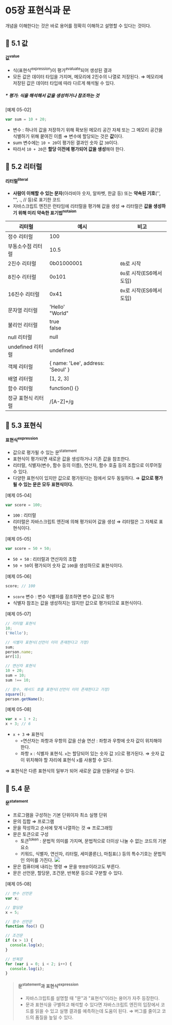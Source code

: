 # 05장 표현식과 문

개념을 이해한다는 것은 바로 용어를 정확히 이해하고 설명할 수 있다는 것이다.

## 📂 5.1 값

#### 값<sup>value</sup>

- 식(표현식<sup>expression</sup>)이 평가<sup>evaluate</sup>되어 생성된 결과
- 모든 값은 데이터 타입을 가지며, 메모리에 2진수의 나열로 저장된다.
  ⇒ 메모리에 저장된 값은 데이터 타입에 따라 다르게 해석될 수 있다.

##### \* 평가: 식을 해석해서 값을 생성하거나 참조하는 것

[예제 05-02]

```javascript
var sum = 10 + 20;
```

- 변수 : 하나의 값을 저장하기 위해 확보된 메모리 공간 자체 또는 그 메모리 공간을 식별하기 위해 뭍여진 이름
  ⇒ 변수에 할당되는 것은 **값**이다.
- sum 변수에는 `10 + 20`이 평가된 결과인 숫자 값 `30`이다.
- 따라서 `10 + 20`은 **할당 이전에 평가되어 값을 생성**해야 한다.

## 📂 5.2 리터럴

#### 리터럴<sup>literal</sup>

- **사람이 이해할 수 있는 문자**(아라비아 숫자, 알파벳, 한글 등) 또는 **약속된 기호**('', "", ., // 등)로 표기한 코드
- 자바스크립트 엔진은 런타임에 리터럴을 평가해 값을 생성
  ⇒ 리터럴은 **값을 생성하기 위해 미리 약속한 표기법<sup>notaion</sup>**

| 리터럴             | 예시                              | 비고                      |
| ------------------ | --------------------------------- | ------------------------- |
| 정수 리터럴        | 100                               |                           |
| 부동소수점 리터럴  | 10.5                              |                           |
| 2진수 리터럴       | 0b01000001                        | `0b`로 시작               |
| 8진수 리터럴       | 0o101                             | `0o`로 시작(ES6에서 도입) |
| 16진수 리터럴      | 0x41                              | `0x`로 시작(ES6에서 도입) |
| 문자열 리터럴      | 'Hello'<br/> "World"              |                           |
| 불리언 리터럴      | true<br/> false                   |                           |
| null 리터럴        | null                              |                           |
| undefined 리터럴   | undefined                         |                           |
| 객체 리터럴        | { name: 'Lee', address: 'Seoul' } |                           |
| 배열 리터럴        | [1, 2, 3]                         |                           |
| 함수 리터럴        | function() {}                     |                           |
| 정규 표현식 리터럴 | /[A-Z]+/g                         |                           |

## 📂 5.3 표현식

#### 표현식<sup>expression</sup>

- 값으로 평가될 수 있는 문<sup>statement</sup>
- 표현식이 평가되면 새로운 값을 생성하거나 기존 값을 참조한다.
- 리터럴, 식별자(변수, 함수 등의 이름), 연산자, 함수 호출 등의 조합으로 이루어질 수 있다.
- 다양한 표현식이 있지만 값으로 평가된다는 점에서 모두 동일하다.
  ⇒ **값으로 평가될 수 있는 문은 모두 표현식이다.**

[예제 05-04]

```javascript
var score = 100;
```

- `100` : 리터럴
- 리터럴은 자바스크립트 엔진에 의해 평가되어 값을 생성
  ⇒ 리터럴은 그 자체로 표현식이다.

[예제 05-05]

```javascript
var score = 50 + 50;
```

- `50 + 50` : 리터럴과 연산자의 조합
- `50 + 50`이 평가되어 숫자 값 `100`을 생성하므로 표현식이다.

[예제 05-06]

```javascript
score; // 100
```

- `score` 변수 : 변수 식별자를 잠조하면 변수 값으로 평가
- 식별자 참조는 값을 생성하지는 않지만 값으로 평가되므로 표현식이다.

[예제 05-07]

```javascript
// 리터럴 표현식
10;
('Hello');

// 식별자 표현식(선언이 이미 존재한다고 가정)
sum;
person.name;
arr[1];

// 연산자 표현식
10 + 20;
sum = 10;
sum !== 10;

// 함수, 메서드 호출 표현식(선언이 이미 존재한다고 가정)
square();
person.getName();
```

[예제 05-08]

```javascript
var x = 1 + 2;
x + 3; // 6
```

- `x + 3` ⇒ 표현식
  - `+`연산자는 좌항과 우항의 값을 산술 연산 : 좌항과 우항에 숫자 값이 위치해야 한다.
  - 좌항 `x` : 식별자 표현식. `x`는 할당되어 있는 숫자 값 `3`으로 평가된다.
    ⇒ 숫자 값이 위치해야 할 자리에 표현식 `x`를 사용할 수 있다.

⇒ 표현식은 다른 표현식의 일부가 되어 새로운 값을 만들어낼 수 있다.

## 📂 5.4 문

#### 문<sup>statement</sup>

- 프로그램을 구성하는 기본 단위이자 최소 실행 단위
- 문의 집합 ⇒ 프로그램
- 문을 작성하고 순서에 맞게 나열하는 것 ⇒ 프로그래밍
- 문은 토큰으로 구성
  - 토큰<sup>token</sup> : 문법적 의미를 가지며, 문법적으로 더이상 나눌 수 없는 코드의 기본 요소
  - 키워드, 식별자, 연산자, 리터럴, 세미콜론(;), 마침표(.) 등의 특수기호는 문법적인 의미를 가진다.
    ![](https://i.imgur.com/hEDEFkI.png)
- 문은 컴퓨터에 내리는 명령 ⇒ 문을 `명령문`이라고도 부른다.
- 문은 선언문, 할당문, 조건문, 반복문 등으로 구분할 수 있다.

[예제 05-08]

```javascript
// 변수 선언문
var x;

// 할당문
x = 5;

// 함수 선언문
function foo() {}

// 조건문
if (x > 1) {
  console.log(x);
}

// 반복문
for (var i = 0; i < 2; i++) {
  console.log(i);
}
```

> #### 문<sup>statement</sup>과 표현식<sup>expression</sup>
>
> - 자바스크립트를 설명할 때 "문"과 "표현식"이라는 용어가 자주 등장한다.
> - 문과 표현식을 구별하고 해석할 수 있다면 자바스크립트 엔진의 입장에서 코드를 읽을 수 있고 실행 결과를 예측하는데 도움이 된다.
>   ⇒ 버그를 줄이고 코드의 품질을 높일 수 있다.
